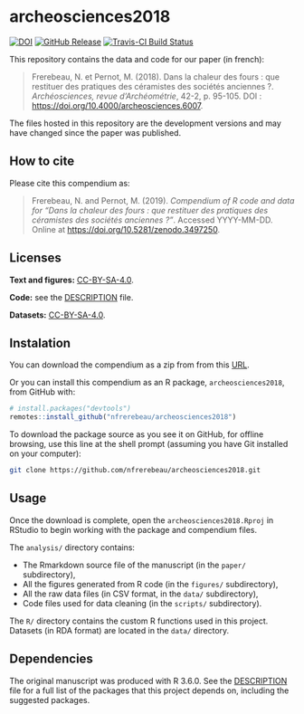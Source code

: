 
<!-- README.md is generated from README.Rmd. Please edit that file -->

# archeosciences2018

[![DOI](https://zenodo.org/badge/DOI/10.5281/zenodo.3497250.svg)](https://doi.org/10.5281/zenodo.3497250)
[![GitHub
Release](https://img.shields.io/github/release/nfrerebeau/archeosciences2018.svg)](https://github.com/nfrerebeau/archeosciences2018/releases)
[![Travis-CI Build
Status](https://travis-ci.org/nfrerebeau/archeosciences2018.svg?branch=master)](https://travis-ci.org/nfrerebeau/archeosciences2018)

This repository contains the data and code for our paper (in french):

> Frerebeau, N. et Pernot, M. (2018). Dans la chaleur des fours : que
> restituer des pratiques des céramistes des sociétés anciennes ?.
> *Archéosciences, revue d’Archéométrie*, 42-2, p. 95-105. DOI :
> <https://doi.org/10.4000/archeosciences.6007>.

The files hosted in this repository are the development versions and may
have changed since the paper was published.

## How to cite

Please cite this compendium as:

> Frerebeau, N. and Pernot, M. (2019). *Compendium of R code and data
> for “Dans la chaleur des fours : que restituer des pratiques des
> céramistes des sociétés anciennes ?”*. Accessed YYYY-MM-DD. Online at
> <https://doi.org/10.5281/zenodo.3497250>.

## Licenses

**Text and figures:**
[CC-BY-SA-4.0](http://creativecommons.org/licenses/by-sa/4.0/).

**Code:** see the [DESCRIPTION](DESCRIPTION) file.

**Datasets:**
[CC-BY-SA-4.0](http://creativecommons.org/licenses/by-sa/4.0/).

## Instalation

You can download the compendium as a zip from from this
[URL](http://github.com/nfrerebeau/archeosciences2018/archive/master.zip).

Or you can install this compendium as an R package,
`archeosciences2018`, from GitHub with:

``` r
# install.packages("devtools")
remotes::install_github("nfrerebeau/archeosciences2018")
```

To download the package source as you see it on GitHub, for offline
browsing, use this line at the shell prompt (assuming you have Git
installed on your computer):

``` sh
git clone https://github.com/nfrerebeau/archeosciences2018.git
```

## Usage

Once the download is complete, open the `archeosciences2018.Rproj` in
RStudio to begin working with the package and compendium files.

The `analysis/` directory contains:

  - The Rmarkdown source file of the manuscript (in the `paper/`
    subdirectory),
  - All the figures generated from R code (in the `figures/`
    subdirectory),
  - All the raw data files (in CSV format, in the `data/` subdirectory),
  - Code files used for data cleaning (in the `scripts/` subdirectory).

The `R/` directory contains the custom R functions used in this project.
Datasets (in RDA format) are located in the `data/` directory.

## Dependencies

The original manuscript was produced with R 3.6.0. See the
[DESCRIPTION](DESCRIPTION) file for a full list of the packages that
this project depends on, including the suggested packages.
